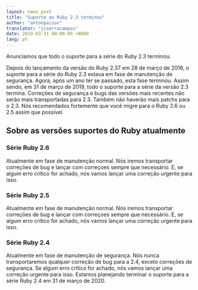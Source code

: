 ```yaml
---
layout: news_post
title: "Suporte ao Ruby 2.3 terminou"
author: "antonpaisov"
translator: "jcserracampos"
date: 2019-03-31 00:00:00 +0000
lang: pt
---
```


Anunciamos que todo o suporte para a série do Ruby 2.3 terminou.

Depois do lançamento da versão do Ruby 2.37 em 28 de março de 2018,
o suporte para a série do Ruby 2.3 estava em fase de manutenção de segurança.
Agora, após um ano ter se passado, esta fase terminou.
Assim sendo, em 31 de março de 2019, todo o suporte para a série da versão 2.3 termina.
Correções de segurança e bugs das versões mais recentes não serão mais
transportadas para 2.3. Também não haverão mais patchs para o 2.3.
Nós recomendados fortemente que você migre para o Ruby 2.6 ou 2.5 assim que possível.

## Sobre as versões suportes do Ruby atualmente

### Série Ruby 2.6

Atualmente em fase de manutenção normal.
Nós iremos transportar correções de bug e lançar com correçoes sempre que necessário.
E, se algum erro crítico for achado, nós vamos lançar uma correção urgente
para isso.

### Série Ruby 2.5

Atualmente em fase de manutenção normal.
Nós iremos transportar correções de bug e lançar com correçoes sempre que necessário.
E, se algum erro crítico for achado, nós vamos lançar uma correção urgente
para isso.

### Série Ruby 2.4

Atualmente em fase de manutenção de segurança.
Nós nunca transportaremos qualquer correção de bug para a 2.4, exceto correções de segurança.
Se algum erro crítico for achado, nós vamos lançar uma correção urgente para isso.
Estamos planejando terminar o suporte para a série Ruby 2.4 em 31 de março de 2020.
